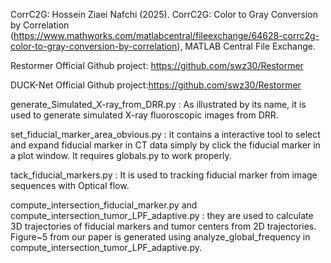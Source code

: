 CorrC2G: Hossein Ziaei Nafchi (2025). CorrC2G: Color to Gray Conversion by Correlation (https://www.mathworks.com/matlabcentral/fileexchange/64628-corrc2g-color-to-gray-conversion-by-correlation), MATLAB Central File Exchange.

Restormer Official Github project: https://github.com/swz30/Restormer

DUCK-Net Official Github project:https://github.com/swz30/Restormer

generate_Simulated_X-ray_from_DRR.py : As illustrated by its name, it is used to generate simulated X-ray fluoroscopic images from DRR.

set_fiducial_marker_area_obvious.py : it contains a interactive tool to select and expand fiducial marker in CT data simply by click the fiducial marker in a plot window. It requires globals.py to work properly.

tack_fiducial_markers.py : It is used to tracking fiducial marker from image sequences with Optical flow.

compute_intersection_fiducial_marker.py and compute_intersection_tumor_LPF_adaptive.py : they are used to calculate 3D trajectories of fiducial markers and tumor centers from 2D trajectories. Figure~5 from our paper is generated using analyze_global_frequency in compute_intersection_tumor_LPF_adaptive.py.

